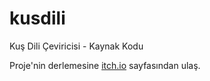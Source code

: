 # kusdili
Kuş Dili Çeviricisi - Kaynak Kodu

Proje'nin derlemesine [itch.io](https://lim10dev.itch.io) sayfasından ulaş.
